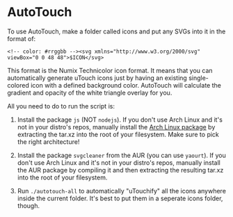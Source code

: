 AutoTouch
=========

To use AutoTouch, make a folder called icons and put any SVGs into it in the format of:

```
<!-- color: #rrggbb --><svg xmlns="http://www.w3.org/2000/svg" viewBox="0 0 48 48">$ICON</svg>
```

This format is the Numix Technicolor icon format. It means that you can automatically generate uTouch icons just by having an existing single-colored icon with a defined background color. AutoTouch will calculate the gradient and opacity of the white triangle overlay for you.

All you need to do to run the script is:

1. Install the package `js` (NOT `nodejs`). If you don't use Arch Linux and it's not in your distro's repos, manually install the [Arch Linux package](https://www.archlinux.org/packages/extra/x86_64/js/) by extracting the tar.xz into the root of your filesystem. Make sure to pick the right architecture!

2. Install the package `svgcleaner` from the AUR (you can use `yaourt`). If you don't use Arch Linux and it's not in your distro's repos, manually install the AUR package by compiling it and then extracting the resulting tar.xz into the root of your filesystem.

3. Run `./autotouch-all` to automatically "uTouchify" all the icons anywhere inside the current folder. It's best to put them in a seperate icons folder, though.
